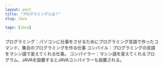 ```yaml
---
layout: post
title: "プログラミングとは？"
slug: Java

tags: [Java]
---
```

プログラミング：パソコンに仕事をさせるためにプログラミング言語で作ったコマンド、集合のプログラミングを作る仕事
コンパイル：プログラミングの言語をマシン語で変えてくれる仕事。
コンパイラー：マシン語を変えてくれるプログラム、JAVAを設置するとJAVAコンパイラーも設置される。
